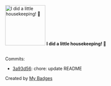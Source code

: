 <img src="https://my-badges.github.io/my-badges/chore-commit.png" alt="I did a little housekeeping! 🧹" title="I did a little housekeeping! 🧹" width="128">
<strong>I did a little housekeeping! 🧹</strong>
<br><br>

Commits:

- <a href="https://github.com/martinmose/agentlink/commit/3a93d561716a5b53ee38c4db0a1ec18ecefebcdf">3a93d56</a>: chore: update README


Created by <a href="https://github.com/my-badges/my-badges">My Badges</a>